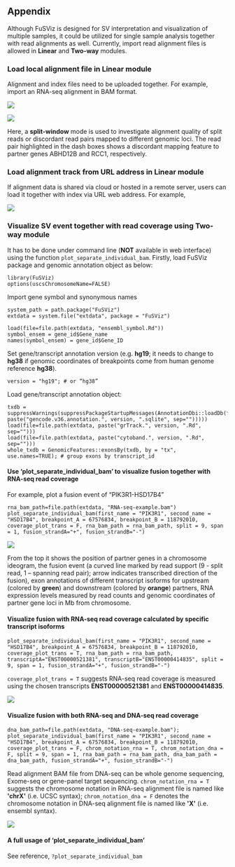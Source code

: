 ## Appendix

Although FuSViz is designed for SV interpretation and visualization of multiple samples, it could be utilized for single sample analysis together with read alignments as well. Currently, import read alignment files is allowed in **Linear** and **Two-way** modules.

### Load local alignment file in Linear module

Alignment and index files need to be uploaded together. For example, import an RNA-seq alignment in BAM format.

![](6.1.Load_local_alignment_track_in_Linear_module_1.png)

![](6.1.Load_local_alignment_track_in_Linear_module_2.png)

Here, a **split-window** mode is used to investigate alignment quality of split reads or discordant read pairs mapped to different genomic loci. The read pair highlighted in the dash boxes shows a discordant mapping feature to partner genes ABHD12B and RCC1, respectively.

### Load alignment track from URL address in Linear module

If alignment data is shared via cloud or hosted in a remote server, users can load it together with index via URL web address. For example,

![](6.2.Load_alignment_track_from_URL_address.png)

### Visualize SV event together with read coverage using Two-way module

It has to be done under command line (**NOT** available in web interface) using the function `plot_separate_individual_bam`. Firstly, load FuSViz package and genomic annotation object as below:

	library(FuSViz)
	options(uscsChromosomeName=FALSE)

Import gene symbol and synonymous names

	system_path = path.package("FuSViz")
	extdata = system.file("extdata", package = "FuSViz")

	load(file=file.path(extdata, "ensembl_symbol.Rd"))
	symbol_ensem = gene_id$Gene_name
	names(symbol_ensem) = gene_id$Gene_ID

Set gene/transcript annotation version (e.g. **hg19**; it needs to change to **hg38** if genomic coordinates of breakpoints come from human genome reference **hg38**).

	version = "hg19"; # or “hg38”

Load gene/transcript annotation object:

	txdb = suppressWarnings(suppressPackageStartupMessages(AnnotationDbi::loadDb(file=file.path(extdata, paste("gencode.v36.annotation.", version, ".sqlite", sep="")))))
	load(file=file.path(extdata, paste("grTrack.", version, ".Rd", sep="")))
	load(file=file.path(extdata, paste("cytoband.", version, ".Rd", sep="")))
	whole_txdb = GenomicFeatures::exonsBy(txdb, by = "tx", use.names=TRUE); # group exons by transcript_id

#### Use ‘plot_separate_individual_bam’ to visualize fusion together with RNA-seq read coverage

For example, plot a fusion event of “PIK3R1-HSD17B4”

	rna_bam_path=file.path(extdata, "RNA-seq-example.bam")
	plot_separate_individual_bam(first_name = "PIK3R1", second_name = "HSD17B4", breakpoint_A = 67576834, breakpoint_B = 118792010, coverage_plot_trans = F, rna_bam_path = rna_bam_path, split = 9, span = 1, fusion_strandA="+", fusion_strandB="-")

![](6.3.fusion_RNA-seq_1.png)

From the top it shows the position of partner genes in a chromosome ideogram, the fusion event (a curved line marked by read support (9 - split read, 1 – spanning read pair); arrow indicates transcribed direction of the fusion), exon annotations of different transcript isoforms for upstream (colored by **green**) and downstream (colored by **orange**) partners, RNA expression levels measured by read counts and genomic coordinates of partner gene loci in Mb from chromosome.

#### Visualize fusion with RNA-seq read coverage calculated by specific transcript isoforms

	plot_separate_individual_bam(first_name = "PIK3R1", second_name = "HSD17B4", breakpoint_A = 67576834, breakpoint_B = 118792010, coverage_plot_trans = T, rna_bam_path = rna_bam_path, transcriptA="ENST00000521381", transcriptB="ENST00000414835", split = 9, span = 1, fusion_strandA="+", fusion_strandB="-")

`coverage_plot_trans = T` suggests RNA-seq read coverage is measured using the chosen transcripts **ENST00000521381** and **ENST00000414835**.

![](6.3.fusion_RNA-seq_2.png)

#### Visualize fusion with both RNA-seq and DNA-seq read coverage

	dna_bam_path=file.path(extdata, "DNA-seq-example.bam");
	plot_separate_individual_bam(first_name = "PIK3R1", second_name = "HSD17B4", breakpoint_A = 67576834, breakpoint_B = 118792010, coverage_plot_trans = F, chrom_notation_rna = T, chrom_notation_dna = F, split = 9, span = 1, rna_bam_path = rna_bam_path, dna_bam_path = dna_bam_path, fusion_strandA="+", fusion_strandB="-")

Read alignment BAM file from DNA-seq can be whole genome sequencing, Exome-seq or gene-panel target sequencing. `chrom_notation_rna = T` suggests the chromosome notation in RNA-seq alignment file is named like **'chrX'** (i.e. UCSC syntax); `chrom_notation_dna = F` denotes the chromosome notation in DNA-seq alignment file is named like **'X'** (i.e. ensembl syntax).

![](6.3.fusion_RNA-seq_DNA-seq_3.png)

#### A full usage of ‘plot_separate_individual_bam’

See reference, `?plot_separate_individual_bam`

